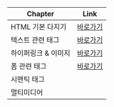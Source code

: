 |Chapter|Link|
|----|----|
| HTML 기본 다지기 | [바로가기](/HTML5/00/README.md)|
| 텍스트 관련 태그   | [바로가기](/HTML5/01/README.md)|
| 하이퍼링크 & 이미지 | [바로가기](/HTML5/02/README.md)|
| 폼 관련 태그      | [바로가기](/HTML5/03/README.md)|
| 시맨틱 태그       | []() |
| 멀티미디어        | []()  |
